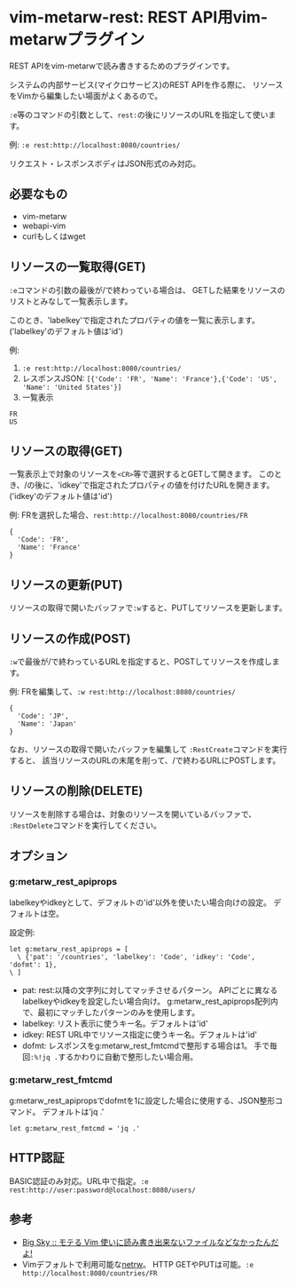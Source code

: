 # vim-metarw-rest: REST API用vim-metarwプラグイン

REST APIをvim-metarwで読み書きするためのプラグインです。

システムの内部サービス(マイクロサービス)のREST APIを作る際に、
リソースをVimから編集したい場面がよくあるので。

`:e`等のコマンドの引数として、`rest:`の後にリソースのURLを指定して使います。

例: `:e rest:http://localhost:8080/countries/`

リクエスト・レスポンスボディはJSON形式のみ対応。

## 必要なもの

* vim-metarw
* webapi-vim
* curlもしくはwget

## リソースの一覧取得(GET)
`:e`コマンドの引数の最後が/で終わっている場合は、
GETした結果をリソースのリストとみなして一覧表示します。

このとき、'labelkey'で指定されたプロパティの値を一覧に表示します。
('labelkey'のデフォルト値は'id')

例:

1. `:e rest:http://localhost:8080/countries/`
2. レスポンスJSON: `[{'Code': 'FR', 'Name': 'France'},{'Code': 'US', 'Name': 'United States'}]`
3. 一覧表示
```
FR
US
```

## リソースの取得(GET)
一覧表示上で対象のリソースを`<CR>`等で選択するとGETして開きます。
このとき、/の後に、'idkey'で指定されたプロパティの値を付けたURLを開きます。
('idkey'のデフォルト値は'id')

例: FRを選択した場合、`rest:http://localhost:8080/countries/FR`

```
{
  'Code': 'FR',
  'Name': 'France'
}
```

## リソースの更新(PUT)
リソースの取得で開いたバッファで`:w`すると、PUTしてリソースを更新します。

## リソースの作成(POST)
`:w`で最後が/で終わっているURLを指定すると、POSTしてリソースを作成します。

例: FRを編集して、`:w rest:http://localhost:8080/countries/`

```
{
  'Code': 'JP',
  'Name': 'Japan'
}
```

なお、リソースの取得で開いたバッファを編集して
`:RestCreate`コマンドを実行すると、
該当リソースのURLの末尾を削って、/で終わるURLにPOSTします。

## リソースの削除(DELETE)
リソースを削除する場合は、対象のリソースを開いているバッファで、
`:RestDelete`コマンドを実行してください。

## オプション
### g:metarw_rest_apiprops
labelkeyやidkeyとして、デフォルトの'id'以外を使いたい場合向けの設定。
デフォルトは空。

設定例:
```
let g:metarw_rest_apiprops = [
  \ {'pat': '/countries', 'labelkey': 'Code', 'idkey': 'Code', 'dofmt': 1},
\ ]
```

+ pat: rest:以降の文字列に対してマッチさせるパターン。
  APIごとに異なるlabelkeyやidkeyを設定したい場合向け。
  g:metarw_rest_apiprops配列内で、最初にマッチしたパターンのみを使用します。
+ labelkey: リスト表示に使うキー名。デフォルトは'id'
+ idkey: REST URL中でリソース指定に使うキー名。デフォルトは'id'
+ dofmt: レスポンスをg:metarw_rest_fmtcmdで整形する場合は1。
  手で毎回`:%!jq .`するかわりに自動で整形したい場合用。

### g:metarw_rest_fmtcmd
g:metarw_rest_apipropsでdofmtを1に設定した場合に使用する、JSON整形コマンド。
デフォルトは'jq .'

```
let g:metarw_rest_fmtcmd = 'jq .'
```

## HTTP認証
BASIC認証のみ対応。URL中で指定。`:e rest:http://user:password@localhost:8080/users/`

## 参考
* [Big Sky :: モテる Vim 使いに読み書き出来ないファイルなどなかったんだよ!](http://mattn.kaoriya.net/software/vim/20121204090702.htm)
* Vimデフォルトで利用可能な[netrw](http://vim-jp.org/vimdoc-ja/pi_netrw.html#netrw-externapp)。
  HTTP GETやPUTは可能。`:e http://localhost:8080/countries/FR`
